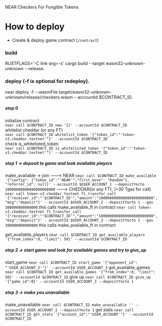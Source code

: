 NEAR Checkers For Fungible Tokens

How to deploy
==================

- Create & deploy game contract (`/contract`)
### build
RUSTFLAGS='-C link-arg=-s' cargo build --target wasm32-unknown-unknown --release. 

### deploy (-f is optional for redeploy). 
near deploy -f --wasmFile target/wasm32-unknown-unknown/release/checkers.wasm --accountId $CONTRACT_ID. 

##### step 0  

initialize contract  
`near call $CONTRACT_ID new '{}' --accountId $CONTRACT_ID`  
whitelist cheddar (or any FT)  
`near call $CONTRACT_ID whitelist_token '{"token_id":"'token-v3.cheddar.testnet'"}' --accountId $CONTRACT_ID`  
check is_whitelisted_token  
`near call $CONTRACT_ID is_whitelisted_token '{"token_id":"'token-v3.cheddar.testnet'"}' --accountId $CONTRACT_ID`  

##### step 1 -> deposit to game and look available players

make_available -> join
---> NEAR
`near call $CONTRACT_ID make_available '{"config": {"token_id":"'NEAR'","first_move": "Random"}, "referrer_id": null}' --accountId
$USER_ACCOUNT_1 --depositYocto 10000000000000000000000`
---> CHEDDAR(or any FT), (+30 Tgas for call)
`near call token-v3.cheddar.testnet ft_transfer_call '{"receiver_id":"'$CONTRACT_ID'","amount":"1000000000000000000000000", "msg":"deposit"}' -
accountId $USER_ACCOUNT_2 --depositYocto 1 --gas 300000000000000` this calls make_available_ft in contract
`near call token-v3.cheddar.testnet ft_transfer_call '{"receiver_id":"'$CONTRACT_ID'","amount":"1000000000000000000000000", "msg":"deposit"}' -
accountId $USER_ACCOUNT_3 --depositYocto 1 --gas 300000000000000` this calls make_available_ft in contract

get_available_players
`near call $CONTRACT_ID get_available_players '{"from_index":0, "limit": 50}' --accountId $CONTRACT_ID`

##### step 2 -> start game and look for available games and try to give_up
start_game
`near call $CONTRACT_ID start_game '{"opponent_id": "'USER_ACCOUNT_2'"}' --accountId USER_ACCOUNT_3`
get_available_games
`near call $CONTRACT_ID get_available_games '{"from_index":0, "limit": 50}' --accountId $CONTRACT_ID` 
give up
`near call $CONTRACT_ID give_up '{"game_id":0}' --accountId USER_ACCOUNT_3 --depositYocto 1`
##### step 3 -> make you unavailable
make_unavailable
`near call $CONTRACT_ID make_unavailable '' --accountId USER_ACCOUNT_2 --depositYocto 1` 
get stats
`near call $CONTRACT_ID get_stats '{"account_id":"'USER_ACCOUNT'"}' --accountId $CONTRACT_ID`






